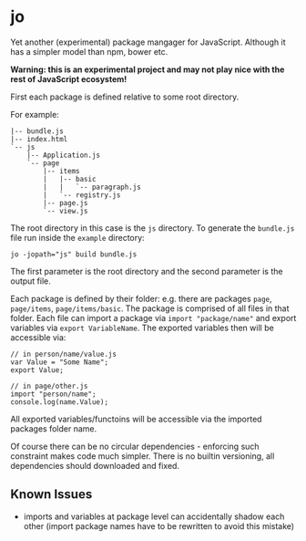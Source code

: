 # jo

Yet another (experimental) package mangager for JavaScript. Although it has a simpler model than npm, bower etc.

**Warning: this is an experimental project and may not play nice with the rest of JavaScript ecosystem!**

First each package is defined relative to some root directory.

For example:

    |-- bundle.js
    |-- index.html
    `-- js
        |-- Application.js
        `-- page
            |-- items
            |   |-- basic
            |   |   `-- paragraph.js
            |   `-- registry.js
            |-- page.js
            `-- view.js

The root directory in this case is the `js` directory. To generate the `bundle.js` file run inside the `example` directory:
    
    jo -jopath="js" build bundle.js

The first parameter is the root directory and the second parameter is the output file.

Each package is defined by their folder: e.g. there are packages `page`, `page/items`, `page/items/basic`. The package is comprised of all files in that folder. Each file can import a package via `import "package/name"` and export variables via `export VariableName`. The exported variables then will be accessible via:

    // in person/name/value.js
    var Value = "Some Name";
    export Value;
    
    // in page/other.js
    import "person/name";
    console.log(name.Value);

All exported variables/functoins will be accessible via the imported packages folder name.

Of course there can be no circular dependencies - enforcing such constraint makes code much simpler. There is no builtin versioning, all dependencies should downloaded and fixed.

## Known Issues

* imports and variables at package level can accidentally shadow each other (import package names have to be rewritten to avoid this mistake)